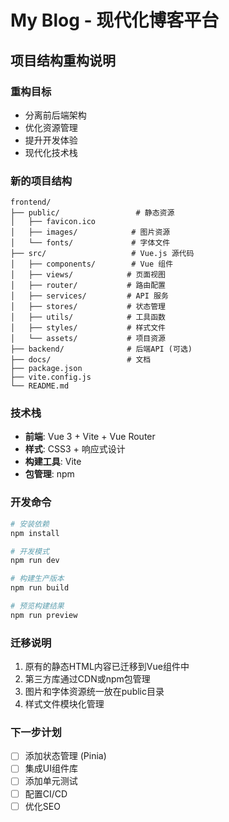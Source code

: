 # My Blog - 现代化博客平台

## 项目结构重构说明

### 重构目标
- 分离前后端架构
- 优化资源管理
- 提升开发体验
- 现代化技术栈

### 新的项目结构

```
frontend/
├── public/                 # 静态资源
│   ├── favicon.ico
│   ├── images/            # 图片资源
│   └── fonts/             # 字体文件
├── src/                   # Vue.js 源代码
│   ├── components/        # Vue 组件
│   ├── views/            # 页面视图
│   ├── router/           # 路由配置
│   ├── services/         # API 服务
│   ├── stores/           # 状态管理
│   ├── utils/            # 工具函数
│   ├── styles/           # 样式文件
│   └── assets/           # 项目资源
├── backend/              # 后端API (可选)
├── docs/                 # 文档
├── package.json
├── vite.config.js
└── README.md
```

### 技术栈
- **前端**: Vue 3 + Vite + Vue Router
- **样式**: CSS3 + 响应式设计
- **构建工具**: Vite
- **包管理**: npm

### 开发命令
```bash
# 安装依赖
npm install

# 开发模式
npm run dev

# 构建生产版本
npm run build

# 预览构建结果
npm run preview
```

### 迁移说明
1. 原有的静态HTML内容已迁移到Vue组件中
2. 第三方库通过CDN或npm包管理
3. 图片和字体资源统一放在public目录
4. 样式文件模块化管理

### 下一步计划
- [ ] 添加状态管理 (Pinia)
- [ ] 集成UI组件库
- [ ] 添加单元测试
- [ ] 配置CI/CD
- [ ] 优化SEO